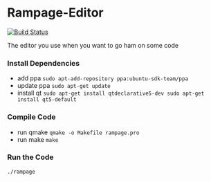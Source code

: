 Rampage-Editor
==============

[![Build Status](https://travis-ci.org/jed833/Rampage-Editor.svg?branch=master)](https://travis-ci.org/jed833/Rampage-Editor)

The editor you use when you want to go ham on some code

### Install Dependencies
- add ppa ```sudo apt-add-repository ppa:ubuntu-sdk-team/ppa```
- update ppa ```sudo apt-get update```
- install qt ```sudo apt-get install qtdeclarative5-dev sudo apt-get install qt5-default```

### Compile Code
- run qmake ```qmake -o Makefile rampage.pro```
- run make ```make```

### Run the Code
```
./rampage
```
